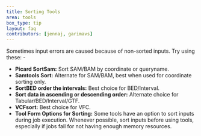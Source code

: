 ```yaml
---
title: Sorting Tools
area: tools
box_type: tip
layout: faq
contributors: [jennaj, garimavs]
---
```


Sometimes input errors are caused because of non-sorted inputs. Try using these: -
- **Picard SortSam:** Sort SAM/BAM by coordinate or queryname.
- **Samtools Sort:** Alternate for SAM/BAM, best when used for coordinate sorting only.
- **SortBED order the intervals:** Best choice for BED/Interval.
- **Sort data in ascending or descending order:** Alternate choice for Tabular/BED/Interval/GTF.
- **VCFsort:** Best choice for VFC.
- **Tool Form Options for Sorting:** Some tools have an option to sort inputs during job execution. Whenever possible, sort inputs before using tools, especially if jobs fail for not having enough memory resources.